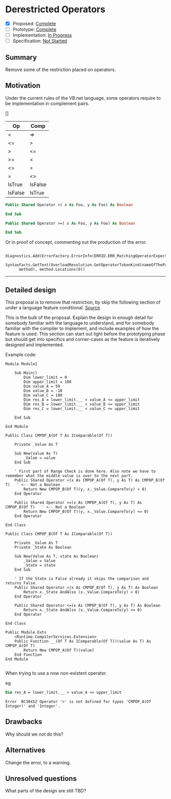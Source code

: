 # Derestricted Operators

* [x] Proposed: [Complete](https://github.com/dotnet/vblang/issues/26)
* [ ] Prototype: [Complete](https://github.com/PROTOTYPE_OWNER/roslyn/BRANCH_NAME)
* [ ] Implementation: [In Progress](https://github.com/dotnet/roslyn/BRANCH_NAME)
* [ ] Specification: [Not Started](pr/1)

## Summary
[summary]: #summary

Remove some of the restriction placed on operators.

## Motivation
[motivation]: #motivation

Under the current rules of the VB.net language, some operators require to be implementation in complement pairs.

[]

| Op  | Comp |
|----|----|
|  <   |  =>  |
|  <=  |  >   |
|  >   |  <=  |
|  >=  |  <   |
|  <>  |  =   |
|  =   |  <>  |
| IsTrue | IsFalse |
| IsFalse | IsTrue |

```vb
Public Shared Operator <( x As Foo, y As Foo) As Boolean

End Sub

Public Shared Operator >=( x As Foo, y As Foo) As Boolean

End Sub
```

Or in proof of concept, commenting out the production of the error.
```
    diagnostics.Add(ErrorFactory.ErrorInfo(ERRID.ERR_MatchingOperatorExpected2,
      SyntaxFacts.GetText(OverloadResolution.GetOperatorTokenKind(nameOfThePair)),
      method), method.Locations(0))
```


---------------
## Detailed design
[design]: #detailed-design


This proposal is to remove that restriction, by skip the following section of under a language feature conditional.
[Source](https://github.com/dotnet/roslyn/blob/508c229005f4f6c556a54a78905971b1bc3bb9c7/src/Compilers/VisualBasic/Portable/Symbols/Source/SourceMemberContainerTypeSymbol.vb#L3630)



This is the bulk of the proposal. Explain the design in enough detail for somebody familiar
with the language to understand, and for somebody familiar with the compiler to implement,  and include examples of how the feature is used. This section can start out light before the prototyping phase but should get into specifics and corner-cases as the feature is iteratively designed and implemented.

Example code:

```vbnet
Module Module1

    Sub Main()
        Dim lower_limit = 0
        Dim upper_limit = 100
        Dim value_A = 50
        Dim value_B = -10
        Dim value_C = 180
        Dim res_A = lower_limit.__ < value_A <= upper_limit
        Dim res_B = lower_limit.__ < value_B <= upper_limit
        Dim res_C = lower_limit.__ < value_C <= upper_limit

    End Sub

End Module

Public Class CMPOP_A(Of T As IComparable(Of T))

    Private _Value As T

    Sub New(value As T)
        _Value = value
    End Sub

    ' First part of Range Check is done here. Also note we have to remember what the middle value is over to the next part.
    Public Shared Operator <(x As CMPOP_A(Of T), y As T) As CMPOP_B(Of T)   ' <-- Not a Boolean
        Return New CMPOP_B(Of T)(y, x._Value.CompareTo(y) < 0)
    End Operator

    Public Shared Operator <=(x As CMPOP_A(Of T), y As T) As CMPOP_B(Of T)   ' <-- Not a Boolean
        Return New CMPOP_B(Of T)(y, x._Value.CompareTo(y) <= 0)
    End Operator

End Class

Public Class CMPOP_B(Of T As IComparable(Of T))

    Private _Value As T
    Private _State As Boolean

    Sub New(Value As T, state As Boolean)
        _Value = Value
        _State = state
    End Sub

    ' If the State is False already it skips the comparison and returns False.
    Public Shared Operator <(x As CMPOP_B(Of T), y As T) As Boolean
        Return x._State AndAlso (x._Value.CompareTo(y) < 0)
    End Operator

    Public Shared Operator <=(x As CMPOP_B(Of T), y As T) As Boolean
        Return x._State AndAlso (x._Value.CompareTo(y) <= 0)
    End Operator

End Class

Public Module Exts
    <Runtime.CompilerServices.Extension>
    Public Function __(Of T As IComparable(Of T))(value As T) As CMPOP_A(Of T)
        Return New CMPOP_A(Of T)(value)
    End Function
End Module


```

When trying to use a now non-existent operator.

eg
```vb
Dim res_A = lower_limit.__ > value_A <= upper_limit
```

`Error	BC30452	Operator '>' is not defined for types 'CMPOP_A(Of Integer)' and 'Integer'.`






## Drawbacks
[drawbacks]: #drawbacks

Why should we *not* do this?

## Alternatives
[alternatives]: #alternatives

Change the error, to a warning.

## Unresolved questions
[unresolved]: #unresolved-questions

What parts of the design are still TBD?